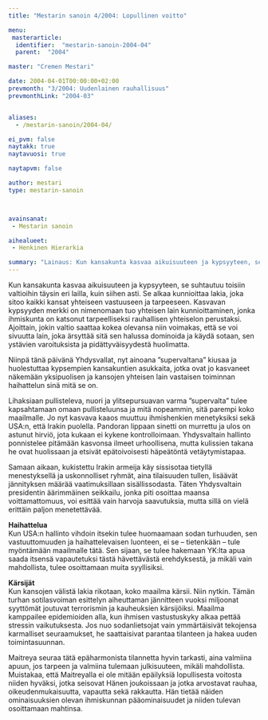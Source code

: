 ```yaml
---
title: "Mestarin sanoin 4/2004: Lopullinen voitto"

menu:
 masterarticle:
  identifier:  "mestarin-sanoin-2004-04"
  parent:  "2004"

master: "Cremen Mestari"

date: 2004-04-01T00:00:00+02:00
prevmonth: "3/2004: Uudenlainen rauhallisuus"
prevmonthLink: "2004-03"


aliases:
  - /mestarin-sanoin/2004-04/

ei_pvm: false
naytakk: true
naytavuosi: true

naytapvm: false

author: mestari
type: mestarin-sanoin



avainsanat:
 - Mestarin sanoin

aihealueet:
 - Henkinen Hierarkia

summary: "Lainaus: Kun kansakunta kasvaa aikuisuuteen ja kypsyyteen, se suhtautuu toisiin valtioihin täysin eri lailla, kuin siihen asti. Se alkaa kunnioittaa lakia, joka sitoo kaikki kansat yhteiseen vastuuseen ja tarpeeseen. Kasvavan kypsyyden merkki on nimenomaan tuo yhteisen lain kunnioittaminen, jonka ihmiskunta on katsonut tarpeelliseksi rauhallisen yhteiselon perustaksi. "
---
```

<p>Kun kansakunta kasvaa aikuisuuteen ja kypsyyteen, se suhtautuu toisiin valtioihin täysin eri lailla, kuin siihen asti. Se alkaa kunnioittaa lakia, joka sitoo kaikki kansat yhteiseen vastuuseen ja tarpeeseen. Kasvavan kypsyyden merkki on nimenomaan tuo yhteisen lain kunnioittaminen, jonka ihmiskunta on katsonut tarpeelliseksi rauhallisen yhteiselon perustaksi. Ajoittain, jokin valtio saattaa kokea olevansa niin voimakas, että se voi sivuutta lain, joka ärsyttää sitä sen halussa dominoida ja käydä sotaan, sen ystävien varoituksista ja pidättyväisyydestä huolimatta.</p>
<p>Niinpä tänä päivänä Yhdysvallat, nyt ainoana ”supervaltana” kiusaa ja huolestuttaa kypsempien kansakuntien asukkaita, jotka ovat jo kasvaneet näkemään yksipuolisen ja kansojen yhteisen lain vastaisen toiminnan haihattelun sinä mitä se on.</p>
<p>Lihaksiaan pullisteleva, nuori ja ylitsepursuavan varma ”supervalta” tulee kapsahtamaan omaan pullisteluunsa ja mitä nopeammin, sitä parempi koko maailmalle. Jo nyt kasvava kaaos muuttuu ihmishenkien menetyksiksi sekä USA:n, että Irakin puolella. Pandoran lippaan sinetti on murrettu ja ulos on astunut hirviö, jota kukaan ei kykene kontrolloimaan. Yhdysvaltain hallinto ponnistelee pitämään kasvonsa ilmeet urhoollisena, mutta kulissien takana he ovat huolissaan ja etsivät epätoivoisesti häpeätöntä vetäytymistapaa.</p>
<p>Samaan aikaan, kukistettu Irakin armeija käy sissisotaa tietyllä menestyksellä ja uskonnolliset ryhmät, aina tilaisuuden tullen, lisäävät jännityksen määrää vaatimuksillaan sisällissodasta. Täten Yhdysvaltain presidentin äärimmäinen seikkailu, jonka piti osoittaa maansa voittamattomuus, voi esittää vain harvoja saavutuksia, mutta sillä on vielä erittäin paljon menetettävää.</p>
<p><strong>Haihattelua</strong><br>
Kun USA:n hallinto vihdoin itsekin tulee huomaamaan sodan turhuuden, sen vastuuttomuuden ja haihattelevaisen luonteen, ei se – tietenkään – tule myöntämään maailmalle tätä. Sen sijaan, se tulee hakemaan YK:lta apua saada itsensä vapautetuksi tästä hävettävästä erehdyksestä, ja mikäli vain mahdollista, tulee osoittamaan muita syyllisiksi.</p>
<p><strong>Kärsijät</strong><br>
Kun kansojen välistä lakia rikotaan, koko maailma kärsii. Niin nytkin. Tämän turhan sotilasvoiman esittelyn aiheuttaman jännitteen vuoksi miljoonat syyttömät joutuvat terrorismin ja kauheuksien kärsijöiksi. Maailma kamppailee epidemioiden alla, kun ihmisen vastustuskyky alkaa pettää stressin vaikutuksesta. Jos nuo sodanlietsojat vain ymmärtäisivät tekojensa karmalliset seuraamukset, he saattaisivat parantaa tilanteen ja hakea uuden toimintasuunnan.</p>
<p>Maitreya seuraa tätä epäharmonista tilannetta hyvin tarkasti, aina valmiina apuun, jos tarpeen ja valmiina tulemaan julkisuuteen, mikäli mahdollista. Muistakaa, että Maitreyalla ei ole mitään epäilyksiä lopullisesta voitosta niiden hyväksi, jotka seisovat Hänen joukoissaan ja jotka arvostavat rauhaa, oikeudenmukaisuutta, vapautta sekä rakkautta. Hän tietää näiden ominaisuuksien olevan ihmiskunnan pääominaisuudet ja niiden tulevan osoittamaan mahtinsa.<br>
</p>